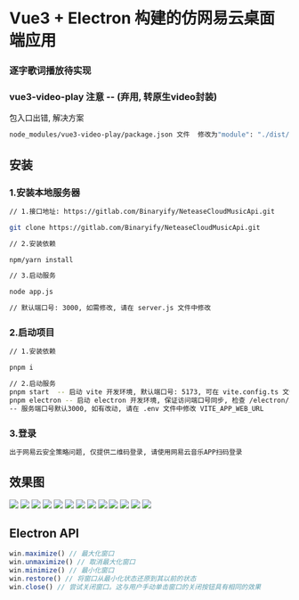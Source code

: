 # Vue3 + Electron 构建的仿网易云桌面端应用
### 逐字歌词播放待实现
### vue3-video-play 注意 -- (弃用, 转原生video封装)
包入口出错, 解决方案
```sh
node_modules/vue3-video-play/package.json 文件  修改为"module": "./dist/index.mjs",
```

## 安装
### 1.安装本地服务器
```bash
// 1.接口地址: https://gitlab.com/Binaryify/NeteaseCloudMusicApi.git

git clone https://gitlab.com/Binaryify/NeteaseCloudMusicApi.git

// 2.安装依赖

npm/yarn install

// 3.启动服务

node app.js

// 默认端口号: 3000, 如需修改, 请在 server.js 文件中修改
```

### 2.启动项目
```bash
// 1.安装依赖

pnpm i

// 2.启动服务
pnpm start  -- 启动 vite 开发环境, 默认端口号: 5173, 可在 vite.config.ts 文件中修改
pnpm electron -- 启动 electron 开发环境, 保证访问端口号同步, 检查 /electron/index.js 文件
-- 服务端口号默认3000, 如有改动, 请在 .env 文件中修改 VITE_APP_WEB_URL
```

### 3.登录
```md
出于网易云安全策略问题, 仅提供二维码登录, 请使用网易云音乐APP扫码登录
```

## 效果图
![](./src/assets/readme/1.png)
![](./src/assets/readme/2.png)
![](./src/assets/readme/3.png)
![](./src/assets/readme/4.png)
![](./src/assets/readme/5.png)
![](./src/assets/readme/6.png)
![](./src/assets/readme/7.png)
![](./src/assets/readme/8.png)
![](./src/assets/readme/9.png)
![](./src/assets/readme/10.png)
![](./src/assets/readme/11.png)
![](./src/assets/readme/12.png)
![](./src/assets/readme/13.png)

## Electron API
```js
win.maximize() // 最大化窗口
win.unmaximize() // 取消最大化窗口
win.minimize() // 最小化窗口
win.restore() // 将窗口从最小化状态还原到其以前的状态
win.close() // 尝试关闭窗口。这与用户手动单击窗口的关闭按钮具有相同的效果
```